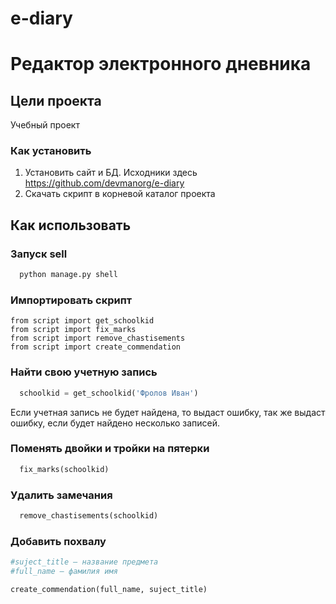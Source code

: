 # e-diary
# Редактор электронного дневника

## Цели проекта
Учебный проект

### Как установить
1. Установить сайт и БД. Исходники здесь https://github.com/devmanorg/e-diary
2. Скачать скрипт в корневой каталог проекта

## Как использовать

### Запуск sell
```python
  python manage.py shell
```

### Импортировать скрипт
```
from script import get_schoolkid
from script import fix_marks
from script import remove_chastisements
from script import create_commendation
```

### Найти свою учетную запись
```python
  schoolkid = get_schoolkid('Фролов Иван')
```
Если учетная запись не будет найдена, то выдаст ошибку, так же выдаст ошибку, если будет найдено несколько записей.

### Поменять двойки и тройки на пятерки
```python
  fix_marks(schoolkid)
```

### Удалить замечания
```python
  remove_chastisements(schoolkid)
```

### Добавить похвалу

```python
#suject_title – название предмета
#full_name – фамилия имя

create_commendation(full_name, suject_title)
```

